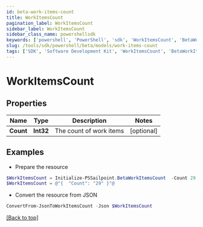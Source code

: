 ```yaml
---
id: beta-work-items-count
title: WorkItemsCount
pagination_label: WorkItemsCount
sidebar_label: WorkItemsCount
sidebar_class_name: powershellsdk
keywords: ['powershell', 'PowerShell', 'sdk', 'WorkItemsCount', 'BetaWorkItemsCount'] 
slug: /tools/sdk/powershell/beta/models/work-items-count
tags: ['SDK', 'Software Development Kit', 'WorkItemsCount', 'BetaWorkItemsCount']
---
```



# WorkItemsCount

## Properties

Name | Type | Description | Notes
------------ | ------------- | ------------- | -------------
**Count** | **Int32** | The count of work items | [optional] 

## Examples

- Prepare the resource
```powershell
$WorkItemsCount = Initialize-PSSailpoint.BetaWorkItemsCount  -Count 29
$WorkItemsCount = @"{  "Count": "29" }"@
```

- Convert the resource from JSON
```powershell
ConvertFrom-JsonToWorkItemsCount -Json $WorkItemsCount
```


[[Back to top]](#) 

